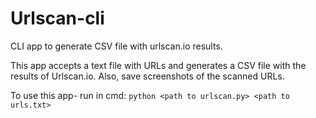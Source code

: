 # Urlscan-cli
CLI app to generate CSV file with urlscan.io results.

This app accepts a text file with URLs and generates a CSV file with the results of Urlscan.io.
Also, save screenshots of the scanned URLs.

To use this app- run in cmd: `python <path to urlscan.py> <path to urls.txt>`
